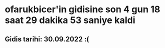 # ofarukbicer'in gidisine son 4 gun 18 saat 29 dakika 53 saniye kaldi

## Gidis tarihi: 30.09.2022 :(